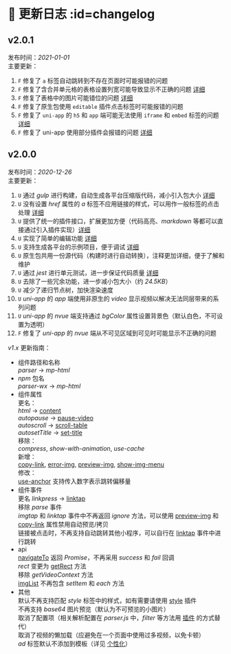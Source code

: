 # 📖 更新日志 :id=changelog

## v2.0.1
发布时间：*2021-01-01*  
主要更新：  
1. `F` 修复了 `a` 标签自动跳转到不存在页面时可能报错的问题
2. `F` 修复了含合并单元格的表格设置列宽可能导致显示不正确的问题 [详细](https://github.com/jin-yufeng/mp-html/issues/239)
3. `F` 修复了表格中的图片可能错位的问题 [详细](https://github.com/jin-yufeng/mp-html/issues/194)
4. `F` 修复了原生包使用 `editable` 插件点击标签时可能报错的问题
5. `F` 修复了 `uni-app` 的 `h5` 和 `app` 端可能无法使用 `iframe` 和 `embed` 标签的问题 [详细](https://github.com/jin-yufeng/mp-html/issues/245)
6. `F` 修复了 uni-app 使用部分插件会报错的问题 [详细](https://github.com/jin-yufeng/mp-html/issues/246)

## v2.0.0
发布时间：*2020-12-26*  
主要更新：  
1. `U` 通过 *gulp* 进行构建，自动生成各平台压缩版代码，减小引入包大小 [详细](advanced/develop#pack)
2. `U` 没有设置 *href* 属性的 *a* 标签不应用链接的样式，可以用作一般标签的点击处理 [详细](question/faq#tap)
3. `U` 提供了统一的插件接口，扩展更加方便（代码高亮、*markdown* 等都可以直接通过引入插件实现）[详细](advanced/plugin)
4. `U` 实现了简单的编辑功能 [详细](advanced/plugin#editable)
5. `U` 支持生成各平台的示例项目，便于调试 [详细](overview/quickstart#demo)
6. `U` 原生包共用一份源代码（构建时进行自动转换），注释更加详细，便于了解和维护
7. `U` 通过 *jest* 进行单元测试，进一步保证代码质量 [详细](advanced/develop#test)
8. `U` 去除了一些冗余功能，进一步减小包大小（约 *24.5KB*）
9. `U` 减少了递归节点树，加快渲染速度  
10. `U` *uni-app* 的 *app* 端使用非原生的 *video* 显示视频以解决无法同层带来的系列问题
11. `U` *uni-app* 的 *nvue* 端支持通过 *bgColor* 属性设置背景色（默认白色，不可设置为透明）
12. `F` 修复了 *uni-app* 的 *nvue* 端从不可见区域到可见时可能显示不正确的问题

*v1.x* 更新指南：  
- 组件路径和名称  
  *parser* -> *mp-html*  
- *npm* 包名  
  *parser-wx* -> *mp-html*  
- 组件属性  
  更名：  
  *html* -> [content](basic/prop#content)  
  *autopause* -> [pause-video](basic/prop#pause-video)  
  *autoscroll* -> [scroll-table](basic/prop#scroll-table)  
  *autosetTitle* -> [set-title](basic/prop#set-title)  
  移除：  
  *compress*, *show-with-animation*, *use-cache*  
  新增：  
  [copy-link](basic/prop#copy-link), [error-img](basic/prop#error-img), [preview-img](basic/prop#preview-img), [show-img-menu](basic/prop#show-img-menu)  
  修改：  
  [use-anchor](basic/prop#use-anchor) 支持传入数字表示跳转偏移量  
- 组件事件  
  更名 *linkpress* -> [linktap](basic/event#linktap)  
  移除 *parse* 事件  
  *imgtap* 和 *linktap* 事件中不再返回 *ignore* 方法，可以使用 [preview-img](basic/prop#preview-img) 和 [copy-link](basic/prop#copy-link) 属性禁用自动预览/拷贝  
  链接被点击时，不再支持自动跳转其他小程序，可以自行在 [linktap](basic/event#linktap) 事件中进行跳转  
- api  
  [navigateTo](advanced/api#navigateTo) 返回 *Promise*，不再采用 *success* 和 *fail* 回调  
  *rect* 变更为 [getRect](advanced/api#getRect) 方法  
  移除 *getVideoContext* 方法  
  [imgList](advanced/api#imgList) 不再包含 *setItem* 和 *each* 方法  
- 其他  
  默认不再支持匹配 *style* 标签中的样式，如有需要请使用 [style](advanced/plugin#style) 插件  
  不再支持 *base64* 图片预览（默认为不可预览的小图片）  
  取消了配置项（相关解析配置在 *parser.js* 中，*filter* 等方法用 [插件](advanced/plugin) 的方式替代）  
  取消了视频的懒加载（应避免在一个页面中使用过多视频，以免卡顿）  
  *ad* 标签默认不添加到模板（详见 [个性化](overview/quickstart#setting)）  
